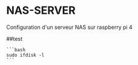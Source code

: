 # NAS-SERVER
Configuration d'un serveur NAS sur raspberry pi 4

##test

	```bash
	sudo ifdisk -l
	```

